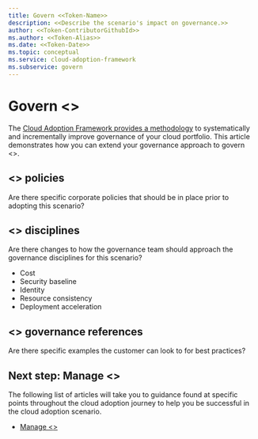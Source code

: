```yaml
---
title: Govern <<Token-Name>>
description: <<Describe the scenario's impact on governance.>>
author: <<Token-ContributorGithubId>>
ms.author: <<Token-Alias>>
ms.date: <<Token-Date>>
ms.topic: conceptual
ms.service: cloud-adoption-framework
ms.subservice: govern
---
```


# Govern <<Token-Name>>

The [Cloud Adoption Framework provides a methodology](../../govern/index.md) to systematically and incrementally improve governance of your cloud portfolio. This article demonstrates how you can extend your governance approach to govern <<Token-Name>>.

## <<Token-Name>> policies

Are there specific corporate policies that should be in place prior to adopting this scenario?

## <<Token-Name>> disciplines

Are there changes to how the governance team should approach the governance disciplines for this scenario?

- Cost
- Security baseline
- Identity
- Resource consistency
- Deployment acceleration

## <<Token-Name>> governance references

Are there specific examples the customer can look to for best practices?

## Next step: Manage <<Token-Name>>

The following list of articles will take you to guidance found at specific points throughout the cloud adoption journey to help you be successful in the cloud adoption scenario.

- [Manage <<Token-Name>>](./manage.md)
